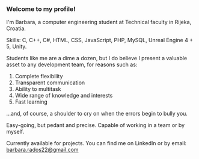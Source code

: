### Welcome to my profile!

I'm Barbara, a computer engineering student at Technical faculty in Rijeka, Croatia.

Skills: C, C++, C#, HTML, CSS, JavaScript, PHP, MySQL, Unreal Engine 4 + 5, Unity.

Students like me are a dime a dozen, but I do believe I present a valuable asset to any development team, for reasons such as:

1. Complete flexibility
2. Transparent communication
3. Ability to multitask
4. Wide range of knowledge and interests
5. Fast learning

...and, of course, a shoulder to cry on when the errors begin to bully you.

Easy-going, but pedant and precise. Capable of working in a team or by myself.

Currently available for projects. You can find me on LinkedIn or by email: barbara.rados22@gmail.com
